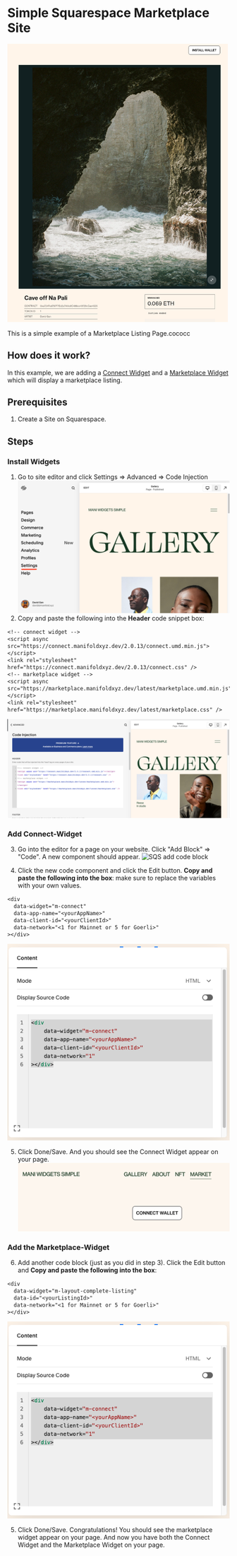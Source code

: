 # Simple Squarespace Marketplace Site

<img src="./images/screenshot.png" width="500" />

This is a simple example of a Marketplace Listing Page.cococc

## How does it work?
In this example, we are adding a [Connect Widget](https://docs.manifold.xyz/v/manifold-for-developers/resources/widgets/connect-widget) and a [Marketplace Widget](https://docs.manifold.xyz/v/manifold-for-developers/resources/widgets/marketplace-widgets) which will display a marketplace listing.

## Prerequisites
1. Create a Site on Squarespace.

## Steps
### Install Widgets
1. Go to site editor and click Settings => Advanced => Code Injection
![SQS menu](./images/dashboard-menu.png) <br />
2. Copy and paste the following into the **Header** code snippet box:
```
<!-- connect widget -->
<script async src="https://connect.manifoldxyz.dev/2.0.13/connect.umd.min.js"></script>
<link rel="stylesheet" href="https://connect.manifoldxyz.dev/2.0.13/connect.css" />
<!-- marketplace widget -->
<script async src="https://marketplace.manifoldxyz.dev/latest/marketplace.umd.min.js"></script>
<link rel="stylesheet" href="https://marketplace.manifoldxyz.dev/latest/marketplace.css" />
```
![SQS code injection](./images/code-injection.png) <br />

### Add Connect-Widget
3. Go into the editor for a page on your website. Click "Add Block" => "Code". A new component should appear.
![SQS add code block](./images/add-custom-element.png) <br />

4. Click the new code component and click the Edit button. **Copy and paste the following into the box**: 
make sure to replace the variables with your own values.
```
<div
  data-widget="m-connect"
  data-app-name="<yourAppName>"
  data-client-id="<yourClientId>"
  data-network="<1 for Mainnet or 5 for Goerli>"
></div>
```
![SQS add connect widget](./images/connect-widget-add.png) <br />

5. Click Done/Save. And you should see the Connect Widget appear on your page.
![SQS connect widget](./images/connect-widget.png) <br />

### Add the Marketplace-Widget
6. Add another code block (just as you did in step 3). Click the Edit button and **Copy and paste the following into the box**:
```
<div
  data-widget="m-layout-complete-listing"
  data-id="<yourListingId>"
  data-network="<1 for Mainnet or 5 for Goerli>"
></div>
```
![SQS add marketplace widget](./images/connect-widget-add.png) <br />

5. Click Done/Save. Congratulations! You should see the marketplace widget appear on your page. And now you have both the Connect Widget and the Marketplace Widget on your page.
